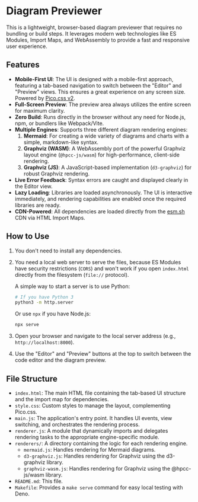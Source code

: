 # Diagram Previewer

This is a lightweight, browser-based diagram previewer that requires no bundling or build steps. It leverages modern web technologies like ES Modules, Import Maps, and WebAssembly to provide a fast and responsive user experience.

## Features

-   **Mobile-First UI**: The UI is designed with a mobile-first approach, featuring a tab-based navigation to switch between the "Editor" and "Preview" views. This ensures a great experience on any screen size. Powered by [Pico.css v2](https://picocss.com/).
-   **Full-Screen Preview**: The preview area always utilizes the entire screen for maximum clarity.
-   **Zero Build**: Runs directly in the browser without any need for Node.js, npm, or bundlers like Webpack/Vite.
-   **Multiple Engines**: Supports three different diagram rendering engines:
    1.  **Mermaid**: For creating a wide variety of diagrams and charts with a simple, markdown-like syntax.
    2.  **Graphviz (WASM)**: A WebAssembly port of the powerful Graphviz layout engine (`@hpcc-js/wasm`) for high-performance, client-side rendering.
    3.  **Graphviz (JS)**: A JavaScript-based implementation (`d3-graphviz`) for robust Graphviz rendering.
-   **Live Error Feedback**: Syntax errors are caught and displayed clearly in the Editor view.
-   **Lazy Loading**: Libraries are loaded asynchronously. The UI is interactive immediately, and rendering capabilities are enabled once the required libraries are ready.
-   **CDN-Powered**: All dependencies are loaded directly from the [esm.sh](https://esm.sh/) CDN via HTML Import Maps.

## How to Use

1.  You don't need to install any dependencies.
2.  You need a local web server to serve the files, because ES Modules have security restrictions (`CORS`) and won't work if you open `index.html` directly from the filesystem (`file://` protocol).

    A simple way to start a server is to use Python:
    ```bash
    # If you have Python 3
    python3 -m http.server
    ```
    Or use `npx` if you have Node.js:
    ```bash
    npx serve
    ```
3.  Open your browser and navigate to the local server address (e.g., `http://localhost:8000`).
4.  Use the "Editor" and "Preview" buttons at the top to switch between the code editor and the diagram preview.

## File Structure

-   `index.html`: The main HTML file containing the tab-based UI structure and the import map for dependencies.
-   `style.css`: Custom styles to manage the layout, complementing Pico.css.
-   `main.js`: The application's entry point. It handles UI events, view switching, and orchestrates the rendering process.
-   `renderer.js`: A module that dynamically imports and delegates rendering tasks to the appropriate engine-specific module.
-   `renderers/`: A directory containing the logic for each rendering engine.
    -   `mermaid.js`: Handles rendering for Mermaid diagrams.
    -   `d3-graphviz.js`: Handles rendering for Graphviz using the d3-graphviz library.
    -   `graphviz-wasm.js`: Handles rendering for Graphviz using the @hpcc-js/wasm library.
-   `README.md`: This file.
-   `Makefile`: Provides a `make serve` command for easy local testing with Deno.
